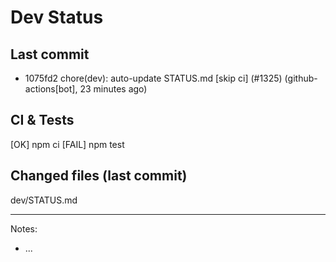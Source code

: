 # Dev Status

## Last commit
- 1075fd2 chore(dev): auto-update STATUS.md [skip ci] (#1325) (github-actions[bot], 23 minutes ago)
## CI & Tests
[OK] npm ci
[FAIL] npm test

## Changed files (last commit)
dev/STATUS.md

---
Notes:
- ...
